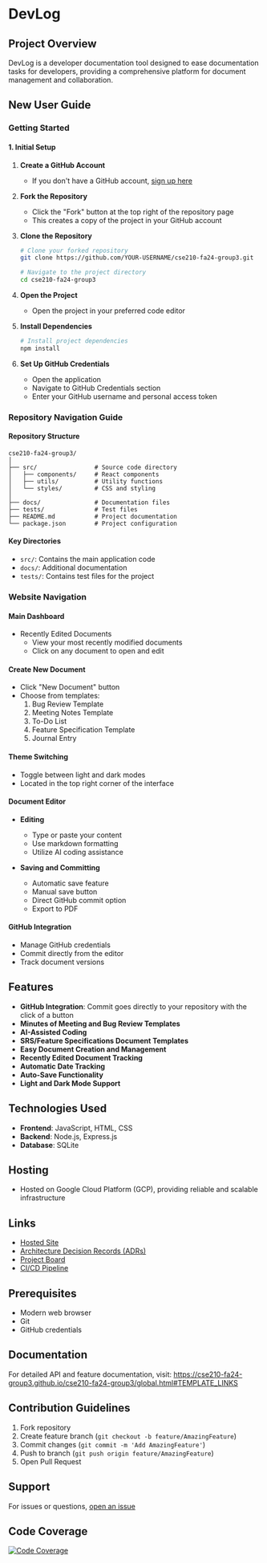 # DevLog

## Project Overview

DevLog is a developer documentation tool designed to ease documentation tasks for developers, providing a comprehensive platform for document management and collaboration.

## New User Guide

### Getting Started

#### 1. Initial Setup

1. **Create a GitHub Account**
   - If you don't have a GitHub account, [sign up here](https://github.com/signup)

2. **Fork the Repository**
   - Click the "Fork" button at the top right of the repository page
   - This creates a copy of the project in your GitHub account

3. **Clone the Repository**
   ```bash
   # Clone your forked repository
   git clone https://github.com/YOUR-USERNAME/cse210-fa24-group3.git
   
   # Navigate to the project directory
   cd cse210-fa24-group3
   ```

4. **Open the Project**
   - Open the project in your preferred code editor

5. **Install Dependencies**
   ```bash
   # Install project dependencies
   npm install
   ```

6. **Set Up GitHub Credentials**
   - Open the application
   - Navigate to GitHub Credentials section
   - Enter your GitHub username and personal access token

### Repository Navigation Guide

#### Repository Structure
```
cse210-fa24-group3/
│
├── src/                # Source code directory
│   ├── components/     # React components
│   ├── utils/          # Utility functions
│   └── styles/         # CSS and styling
│
├── docs/               # Documentation files
├── tests/              # Test files
├── README.md           # Project documentation
└── package.json        # Project configuration
```

#### Key Directories
- `src/`: Contains the main application code
- `docs/`: Additional documentation
- `tests/`: Contains test files for the project

### Website Navigation

#### Main Dashboard
- Recently Edited Documents
  - View your most recently modified documents
  - Click on any document to open and edit

#### Create New Document
- Click "New Document" button
- Choose from templates:
  1. Bug Review Template
  2. Meeting Notes Template
  3. To-Do List
  4. Feature Specification Template
  5. Journal Entry

#### Theme Switching
- Toggle between light and dark modes
- Located in the top right corner of the interface

#### Document Editor
- **Editing**
  - Type or paste your content
  - Use markdown formatting
  - Utilize AI coding assistance

- **Saving and Committing**
  - Automatic save feature
  - Manual save button
  - Direct GitHub commit option
  - Export to PDF

#### GitHub Integration
- Manage GitHub credentials
- Commit directly from the editor
- Track document versions

## Features
- **GitHub Integration**: Commit goes directly to your repository with the click of a button
- **Minutes of Meeting and Bug Review Templates**
- **AI-Assisted Coding**
- **SRS/Feature Specifications Document Templates**
- **Easy Document Creation and Management**
- **Recently Edited Document Tracking**
- **Automatic Date Tracking**
- **Auto-Save Functionality**
- **Light and Dark Mode Support**

## Technologies Used
- **Frontend**: JavaScript, HTML, CSS
- **Backend**: Node.js, Express.js
- **Database**: SQLite

## Hosting
- Hosted on Google Cloud Platform (GCP), providing reliable and scalable infrastructure

## Links
- [Hosted Site]()
- [Architecture Decision Records (ADRs)](https://github.com/cse210-fa24-group3/cse210-fa24-group3/tree/main/specs/adrs)
- [Project Board](https://github.com/cse210-fa24-group3/cse210-fa24-group3/projects?query=is%3Aopen)
- [CI/CD Pipeline](https://github.com/cse210-fa24-group3/cse210-fa24-group3/blob/main/admin/cipipeline/cicd.md)

## Prerequisites
- Modern web browser
- Git
- GitHub credentials

## Documentation
For detailed API and feature documentation, visit: 
https://cse210-fa24-group3.github.io/cse210-fa24-group3/global.html#TEMPLATE_LINKS

## Contribution Guidelines
1. Fork repository
2. Create feature branch (`git checkout -b feature/AmazingFeature`)
3. Commit changes (`git commit -m 'Add AmazingFeature'`)
4. Push to branch (`git push origin feature/AmazingFeature`)
5. Open Pull Request

## Support
For issues or questions, [open an issue](https://github.com/cse210-fa24-group3/cse210-fa24-group3/issues)

## Code Coverage
[![Code Coverage](https://codecov.io/gh/cse210-fa24-group3/cse210-fa24-group3/branch/main/graph/badge.svg?token=M2UL3ELWEF)](https://codecov.io/gh/cse210-fa24-group3/cse210-fa24-group3)
